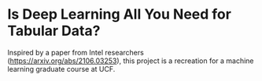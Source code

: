 # Is Deep Learning All You Need for Tabular Data?

Inspired by a paper from Intel researchers (https://arxiv.org/abs/2106.03253), this project is a recreation for a machine learning graduate course at UCF.
